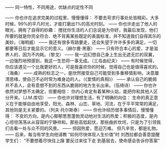 ——
同一特性，不同用途，优缺点的定性不同

——
你也许在追求完美的过程里，慢慢懂得：
不要去苛求行事处处皆精彩。大多时候，99%的平凡时光，才能打磨出1%的高光时刻。
——
你也许走出了他人的眼光，拥有了自得的妙趣：
搅扰你生活的人们总说是为你好，我最后发现，他们所要的就是你完全符合、绝不背离某些既定的表面标准，并不知道我们自得其乐的美妙。（海明威）
——
我还有很多弯路要走，还会失望于许许多多的满足，一切都要等日后才能显示它的意义。（赫尔曼·黑塞）
——
只有符合本心的爱，才是滋养人的，因为不内耗。（黎戈）
——
我一边幻想自己身上生出无遮无拦的双翼，一边强烈地预感到，我这一生恐将一事无成。（三岛由纪夫）
——
有时候觉得，你应该遇见一个比我更好的人，可是我喜欢你的时候，觉得自己也是值得喜欢的。（海桑）
——
成熟的标志之一，是欣然接受自己可能受到多重移情影响，决意厘清思绪，使自己不必时常为难身边的人。（《爱情的真相》）
——
承认自己的脆弱并不丢人，会有意想不到的东西从脆弱的地方生长出来。（伍绮诗）
——
你也许依然对梦想不太确定，但要相信：
你内心肯定有着某种火焰，能把你和其他人区分开来。（J.M.库切）
——
你也许对理想生活，有了明确的向往：
生命的真正意义在于能够自由地享受，阳光、森林、山峦、草地、河流，在于平平常常的满足，其他则是无关紧要的。（列夫·托尔斯泰）
——
你也许经历很多事情后，慢慢懂得：
不变的方向，是内心郁郁葱葱蓬勃灵动地对生活的热爱；积极的态度，是内心坦坦荡荡从从容容的宁静祥和。那些高低起伏，那些曲折坎坷，只是为了引领我们去看一处与众不同的风景。
——
但因热爱，愿迎万难。
但凡辛苦，都是礼物。
——
后来，每当有学生向他请教
“如何尽快体现人生价值”时
刘西拉都会善意提醒学生们：
“不要想着尽快往上蹿
要反过来往下走
到基层去，使命感会告诉你答案”